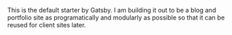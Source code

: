 This is the default starter by Gatsby. I am building it out to be a blog and portfolio site as programatically and modularly as possible so that it can be reused for client sites later.
